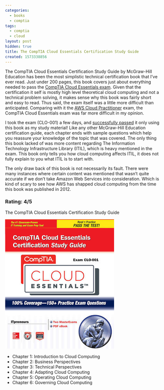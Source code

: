 ```yaml
---
categories:
  - books
  - comptia
tags:
  - comptia
  - cloud
layout: post
hidden: true
title: The CompTIA Cloud Essentials Certification Study Guide
created: 1573338856
---
```


The CompTIA Cloud Essentials Certification Study Guide by McGraw-Hill Education has been the most simplistic technical certification book that I’ve ever read. Just under 200 pages, this book covers just about everything needed to pass the <a href="https://www.comptia.org/certifications/cloud-essentials" target="_blank">CompTIA Cloud Essentials exam</a>. Given that the certification it self is mostly high level theoretical cloud computing and not a technical problem solving, it makes sense why this book was fairly short and easy to read. Thus said, the exam itself was a little more difficult than anticipated.  Comparing with it the <a href="https://www.antoniobaltazar.com/files/AWS_Certified_Cloud_Practitioner_certificate.pdf" target="_blank">AWS Cloud Practitioner</a> exam, the  CompTIA Cloud Essentials exam was far more difficult in my opinion.

I took the exam (CLO-001)  a few days, and <a href="http://www.antoniobaltazar.com/files/CompTIA-Cloud-Essentials-certificate.pdf" target="_blank">successfully passed</a> it only using this book as my study material! Like any other McGraw-Hill Education certification guide, each chapter ends with sample questions which help you reassure your knowledge of the topic that was covered. The only thing this book lacked of was more content regarding The Information Technology Infrastructure Library (ITIL), which is heavy mentioned in the exam. This book only tells you how cloud computing affects ITIL, it does not fully explain to you what ITIL is to start with.

The only draw back of this book is not necessarily its fault. There were many instances where certain content was mentioned that wasn’t quite accurate if we don’t take Amazon Web Services into consideration. Which is kind of scary to see how AWS has shapped cloud computing from the time this book was published in 2012.

### Rating: 4/5

The CompTIA Cloud Essentials Certification Study Guide

<a href="https://www.amazon.com/CompTIA-Cloud-Essentials-Certification-CLO-001/dp/0071800433" target="_blank"><img src="/assets/books/cloud-essentials.jpg"></a>

* Chapter 1: Introduction to Cloud Computing
* Chapter 2: Business Perspectives
* Chapter 3: Technical Perspectives
* Chapter 4: Adapting Cloud Computing
* Chapter 5: Operating Cloud Computing
* Chapter 6: Governing Cloud Computing
